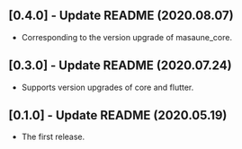 ## [0.4.0] - Update README (2020.08.07)

* Corresponding to the version upgrade of masaune_core.

## [0.3.0] - Update README (2020.07.24)

* Supports version upgrades of core and flutter.

## [0.1.0] - Update README (2020.05.19)

* The first release.
